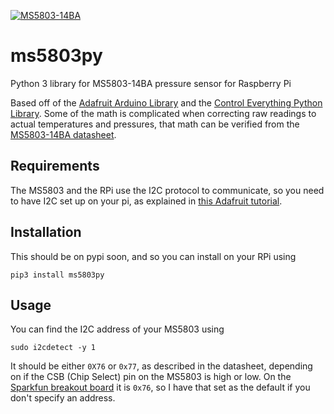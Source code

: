 [![MS5803-14BA](MS5803-14BA_I2CS.png)](https://www.controleverything.com/content/Analog-Digital-Converters?sku=MS5803-14BA_I2CS)

# ms5803py
Python 3 library for MS5803-14BA pressure sensor for Raspberry Pi

Based off of the [Adafruit Arduino Library](https://github.com/sparkfun/MS5803-14BA_Breakout) and the [Control Everything Python Library](https://github.com/ControlEverythingCommunity/MS5803-14BA). Some of the math is complicated when correcting raw readings to actual temperatures and pressures, that math can be verified from the [MS5803-14BA datasheet](http://www.te.com/commerce/DocumentDelivery/DDEController?Action=showdoc&DocId=Data+Sheet%7FMS5803-14BA%7FB3%7Fpdf%7FEnglish%7FENG_DS_MS5803-14BA_B3.pdf%7FCAT-BLPS0013).

## Requirements

The MS5803 and the RPi use the I2C protocol to communicate, so you need to have I2C set up on your pi, as explained in [this Adafruit tutorial](https://learn.adafruit.com/adafruits-raspberry-pi-lesson-4-gpio-setup/configuring-i2c).

## Installation
This should be on pypi soon, and so you can install on your RPi using
````
pip3 install ms5803py
````

## Usage

You can find the I2C address of your MS5803 using
```
sudo i2cdetect -y 1
````
It should be either `0X76` or `0x77`, as described in the datasheet, depending on if the CSB (Chip Select) pin on the MS5803 is high or low. On the [Sparkfun breakout board](https://www.sparkfun.com/products/12909) it is `0x76`, so I have that set as the default if you don't specify an address.
